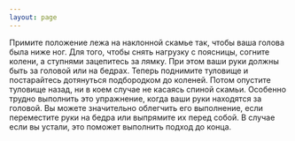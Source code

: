 ```yaml
---
layout: page
---
```

Примите положение лежа на наклонной скамье так, чтобы ваша голова была ниже ног. Для того, чтобы снять нагрузку с поясницы, согните колени, а ступнями зацепитесь за лямку. При этом ваши руки должны быть за головой или на бедрах. Теперь поднимите туловище и постарайтесь дотянуться подбородком до коленей. Потом опустите туловище назад, ни в коем случае не касаясь спиной скамьи. Особенно трудно выполнить это упражнение, когда ваши руки находятся за головой. Вы можете значительно облегчить его выполнение, если переместите руки на бедра или выпрямите их перед собой. В случае если вы устали, это поможет выполнить подход до конца.